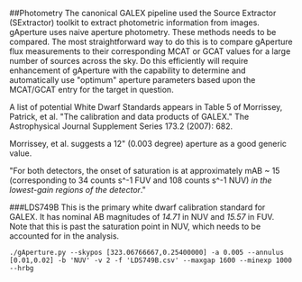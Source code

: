 ##Photometry
The canonical GALEX pipeline used the Source Extractor (SExtractor) toolkit to extract photometric information from images. gAperture uses naive aperture photometry. These methods needs to be compared. The most straightforward way to do this is to compare gAperture flux measurements to their corresponding MCAT or GCAT values for a large number of sources across the sky. Do this efficiently will require enhancement of gAperture with the capability to determine and automatically use "optimum" aperture parameters based upon the MCAT/GCAT entry for the target in question.

A list of potential White Dwarf Standards appears in Table 5 of Morrissey, Patrick, et al. "The calibration and data products of GALEX." The Astrophysical Journal Supplement Series 173.2 (2007): 682.

Morrissey, et al. suggests a 12" (0.003 degree) aperture as a good generic value.

"For both detectors, the onset of saturation is at approximately mAB ~ 15 (corresponding to 34 counts s^-1 FUV and 108 counts s^-1 NUV) _in the lowest-gain regions of the detector_."

###LDS749B
This is the primary white dwarf calibration standard for GALEX. It has nominal AB magnitudes of *14.71* in NUV and *15.57* in FUV. Note that this is past the saturation point in NUV, which needs to be accounted for in the analysis.

`./gAperture.py --skypos [323.06766667,0.25400000] -a 0.005 --annulus [0.01,0.02] -b 'NUV' -v 2 -f 'LDS749B.csv' --maxgap 1600 --minexp 1000 --hrbg`


